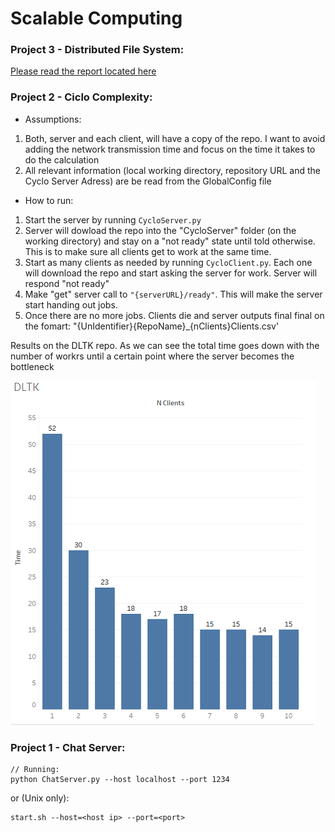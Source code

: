 # Scalable Computing

### <i class="icon-file"></i> Project 3 - Distributed File System:

[Please read the report located here](DistFileSystem/Report.pdf)

	

### <i class="icon-file"></i> Project 2 - Ciclo Complexity:

* Assumptions:

1) Both, server and each client, will have a copy of the repo. I want to avoid adding the network transmission time and focus on the time it takes to do the calculation
2) All relevant information (local working directory, repository URL and the Cyclo Server Adress) are be read from the GlobalConfig file

* How to run:

1) Start the server by running ```CycloServer.py```
2) Server will dowload the repo into the "CycloServer" folder (on the working directory) and stay on a "not ready" state until told otherwise. This is to make sure all clients get to work at the same time.
3) Start as many clients as needed by running ```CycloClient.py```. Each one will download the repo and start asking the server for work. Server will respond "not ready"
4) Make "get" server call to ```"{serverURL}/ready"```. This will make the server start handing out jobs.
5) Once there are no more jobs. Clients die and server outputs final final on the fomart: "{UnIdentifier}{RepoName}_{nClients}Clients.csv'


Results on the DLTK repo. As we can see the total time goes down with the number of workrs until a certain point where the server becomes the bottleneck

![ResultsDLTK](/CyclomaticComplx/Results/DLTK.png)


### <i class="icon-file"></i> Project 1 - Chat Server:
```
// Running:
python ChatServer.py --host localhost --port 1234
```

or (Unix only):

```
start.sh --host=<host ip> --port=<port>
```